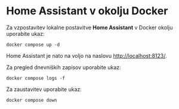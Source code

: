 # Home Assistant v okolju Docker

Za vzpostavitev lokalne postavitve **Home Assistant** v Docker okolju uporabite ukaz:

```{bash}
docker compose up -d
```

Home Assistant je nato na voljo na naslovu <http://localhost:8123/>.

Za pregled dnevniških zapisov uporabite ukaz:

```{bash}
docker compose logs -f
```

Za zaustavitev uporabite ukaz:

```{bash}
docker compose down
```
